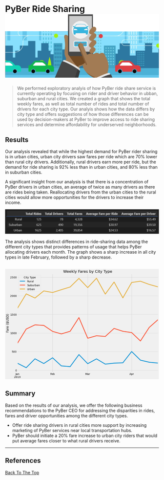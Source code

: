 # PyBer Ride Sharing ![PyBer Logo](Analysis/pyber_logo.png)



> We performed exploratory analyis of how PyBer ride share service is currently operating by focusing on rider and driver behavior in ubban, suburban and rural cities. We created a graph that shows the total weekly fares, as well as total number of rides and total number of drivers for each city type. Our analyis shows how the data differs by city type and offers suggestions of how those differences can be used by decision-makers at PyBer to improve access to ride sharing services and determine affordability for underserved neighborhoods.



## Results

Our analysis revealed that while the highest demand for PyBer rider sharing is in urban cities, urban city drivers saw fares per ride which are 70% lower than rural city drivers. Additionally, rural drivers earn more per ride, but the demand for ride sharing is 92% less than in urban cities, and 80% less than in suburban cities. 

A significant insight from our analysis is that there is a concentration of PyBer drivers in urban cities, an average of twice as many drivers as there are rides being taken. Reallocating drivers from the urban cities to the rural cities would allow more opportunities for the drivers to increase their income.

![PyBer Summary](Analysis/pyber_summary_dataframe.png)


 The analysis shows distinct differences in ride-sharing data among the different city types that provides patterns of usage that helps PyBer allocating drivers each month. The graph shows a sharp increase in all city types in late February, followed by a sharp decrease.

 ![PyBer Summary](Analysis/pyber_fare_summary.png)
---
## Summary
Based on the results of our analysis, we offer the following business recommendations to the PyBer CEO for addressing the disparities in rides, fares and driver opportunities among the different city types. 

- Offer ride sharing drivers in rural cities more support by increasing marketing of PyBer services near local transportation hubs.
- PyBer should initiate a 20% fare increase to urban city riders that would put average fares closer to what rural drivers receive. 





---
## References
[Back To The Top](#pyber-rider-sharing)
